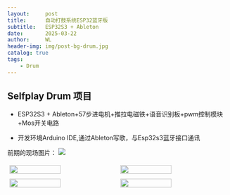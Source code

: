 ```yaml
---
layout:     post
title:      自动打鼓系统ESP32蓝牙版
subtitle:   ESP32S3 + Ableton
date:       2025-03-22
author:     WL
header-img: img/post-bg-drum.jpg
catalog: true
tags:
    - Drum
---
```


## Selfplay Drum 项目

- ESP32S3 + Ableton+57步进电机+推拉电磁铁+语音识别板+pwm控制模块+Mos开关电路

- 开发环境Arduino IDE,通过Ableton写歌，与Esp32s3蓝牙接口通讯  

前期的现场图片：
![](https://nibilu.oss-cn-beijing.aliyuncs.com/selfplaydrum/DrumPlayBle.jpg)  
<div style="display: flex; flex-wrap: wrap; justify-content: center;">
    <img src="https://nibilu.oss-cn-beijing.aliyuncs.com/selfplaydrum/youdu%E5%9B%BE%E7%89%8720250305125209.jpeg" style="width: 48%; margin: 1%;" />
    <img src="https://nibilu.oss-cn-beijing.aliyuncs.com/selfplaydrum/youdu%E5%9B%BE%E7%89%8720250305125219.jpeg" style="width: 48%; margin: 1%;" />
</div>
<div style="display: flex; flex-wrap: wrap; justify-content: center;">
    <img src="https://nibilu.oss-cn-beijing.aliyuncs.com/selfplaydrum/youdu%E5%9B%BE%E7%89%8720250305125226.jpeg" style="width: 48%; margin: 1%;" />
    <img src="https://nibilu.oss-cn-beijing.aliyuncs.com/selfplaydrum/youdu%E5%9B%BE%E7%89%8720250305125222.jpeg" style="width: 48%; margin: 1%;" />
</div>
